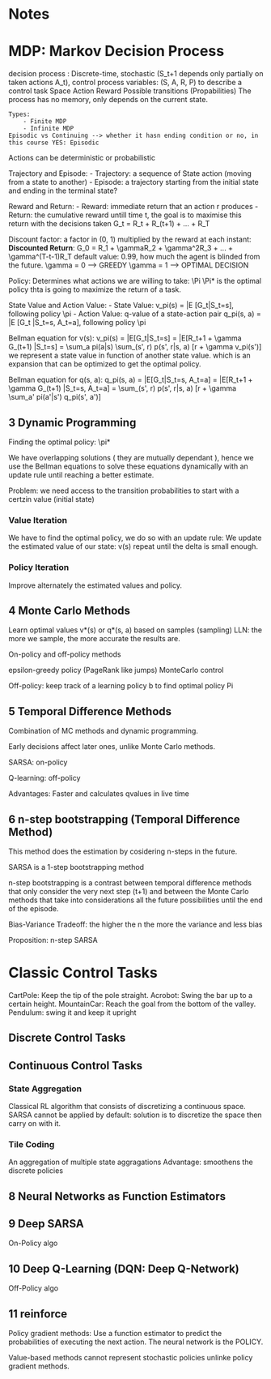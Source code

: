 # Notes

# MDP: Markov Decision Process

decision process : Discrete-time, stochastic (S_t+1 depends only partially on taken actions A_t), control process
variables: (S, A, R, P) to describe a control task
            Space
            Action
            Reward
            Possible transitions (Propabilities)
        The process has no memory, only depends on the current state.
    
    Types:
        - Finite MDP
        - Infinite MDP
    Episodic vs Continuing --> whether it hasn ending condition or no, in this course YES: Episodic

Actions can be deterministic or probabilistic

Trajectory and Episode:
    - Trajectory: a sequence of State action (moving from a state to another) 
    - Episode: a trajectory starting from the initial state and ending in the terminal state?

Reward and Return:
    - Reward: immediate return that an action r produces
    - Return: the cumulative reward untill time t, the goal is to maximise this return with the decisions taken
        G_t = R_t + R_(t+1) + ... + R_T

Discount factor: a factor in (0, 1) multiplied by the reward at each instant:
        **Discounted Return**: G_0 = R_1 + \gammaR_2 + \gamma^2R_3 + ... + \gamma^(T-t-1)R_T
            default value: 0.99, how much the agent is blinded from the future.
        \gamma = 0 --> GREEDY
        \gamma = 1 --> OPTIMAL DECISION

Policy:
    Determines what actions we are willing to take: \Pi
        \Pi* is the optimal policy thta is going to maximize the return of a task.

State Value and Action Value:
    - State Value: v_pi(s) = |E [G_t|S_t=s], following policy \pi
    - Action Value: q-value of a state-action pair
        q_pi(s, a) = |E [G_t |S_t=s, A_t=a], following policy \pi

Bellman equation for v(s):
    v_pi(s) = |E[G_t|S_t=s]
            = |E[R_t+1 + \gamma G_(t+1) |S_t=s]
            = \sum_a pi(a|s) \sum_(s', r) p(s', r|s, a) [r + \gamma v_pi(s')]
        we represent a state value in function of another state value.
        which is an expansion that can be optimized to get the optimal policy.

Bellman equation for q(s, a):
    q_pi(s, a) = |E[G_t|S_t=s, A_t=a]
            = |E[R_t+1 + \gamma G_(t+1) |S_t=s, A_t=a]
            = \sum_(s', r) p(s', r|s, a) [r + \gamma \sum_a' pi(a'|s') q_pi(s', a')]

## 3 Dynamic Programming

Finding the optimal policy: \pi*

We have overlapping solutions ( they are mutually dependant ), hence we use the Bellman equations to solve these equations dynamically with an update rule until reaching a better estimate.

Problem: we need access to the transition probabilities to start with a certzin value (initial state)

### Value Iteration

We have to find the optimal policy, we do so with an update rule:
    We update the estimated value of our state: v(s) 
    repeat until the delta is small enough.

### Policy Iteration

Improve alternately the estimated values and policy.

## 4 Monte Carlo Methods

Learn optimal values v*(s) or q*(s, a) based on samples (sampling)
LLN: the more we sample, the more accurate the results are.

On-policy and off-policy methods

epsilon-greedy policy (PageRank like jumps)
MonteCarlo control

Off-policy: keep track of a learning policy b to find optimal policy Pi

## 5 Temporal Difference Methods

Combination of MC methods and dynamic programming.

Early decisions affect later ones, unlike Monte Carlo methods.

SARSA: on-policy 

Q-learning: off-policy

Advantages: Faster and calculates qvalues in live time

## 6 n-step bootstrapping (Temporal Difference Method)

This method does the estimation by cosidering n-steps in the future.

SARSA is a 1-step bootstrapping method

n-step bootstrapping is a contrast between temporal difference methods that only consider the very next step (t+1) and between the Monte Carlo methods that take into considerations all the future possibilities until the end of the episode.

Bias-Variance Tradeoff:
the higher the n the more the variance and less bias

Proposition: n-step SARSA

# Classic Control Tasks

CartPole: Keep the tip of the pole straight.
Acrobot: Swing the bar up to a certain height.
MountainCar: Reach the goal from the bottom of the valley.
Pendulum: swing it and keep it upright

## Discrete Control Tasks

## Continuous Control Tasks

### State Aggregation
Classical RL algorithm that consists of discretizing a continuous space.
SARSA cannot be applied by default: solution is to discretize the space then carry on with it.


### Tile Coding
An aggregation of multiple state aggragations
Advantage: smoothens the discrete policies

## 8 Neural Networks as Function Estimators

## 9 Deep SARSA
On-Policy algo

## 10 Deep Q-Learning (DQN: Deep Q-Network)
Off-Policy algo

## 11 reinforce
Policy gradient methods: 
Use a function estimator to predict the probabilities of executing the next action. The neural network is the POLICY.

Value-based methods cannot represent stochastic policies unlinke policy gradient methods.